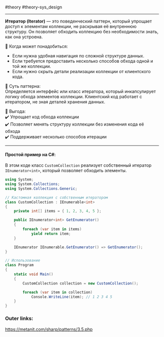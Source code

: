 #theory #theory-sys_design
 
---
**Итератор (Iterator)** — это поведенческий паттерн, который упрощает доступ к элементам коллекции, не раскрывая её внутреннюю структуру. Он позволяет обходить коллекцию без необходимости знать, как она устроена.

📌 Когда может понадобиться:  
- Если нужна удобная навигация по сложной структуре данных.  
- Если требуется предоставить несколько способов обхода одной и той же коллекции.  
- Если нужно скрыть детали реализации коллекции от клиентского кода.

📌 Суть паттерна:  
Определяется интерфейс или класс итератора, который инкапсулирует логику обхода элементов коллекции. Клиентский код работает с итератором, не зная деталей хранения данных.

📌 Выгода:  
✔️ Упрощает код обхода коллекции  
✔️ Позволяет менять структуру коллекции без изменения кода её обхода  
✔️ Поддерживает несколько способов итерации  

---
#### Простой пример на C#:
В этом коде класс `CustomCollection` реализует собственный итератор `IEnumerator<int>`, который позволяет обходить элементы.

```csharp
using System;
using System.Collections;
using System.Collections.Generic;

// Кастомная коллекция с собственным итератором
class CustomCollection : IEnumerable<int>
{
    private int[] items = { 1, 2, 3, 4, 5 };

    public IEnumerator<int> GetEnumerator()
    {
        foreach (var item in items)
            yield return item;
    }

    IEnumerator IEnumerable.GetEnumerator() => GetEnumerator();
}

// Использование
class Program
{
    static void Main()
    {
        CustomCollection collection = new CustomCollection();

        foreach (var item in collection)
            Console.WriteLine(item); // 1 2 3 4 5
    }
}
````

### Outer links:
https://metanit.com/sharp/patterns/3.5.php